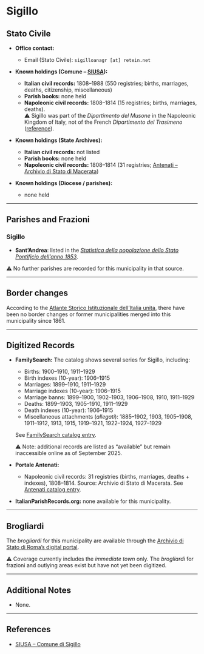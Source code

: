 # Sigillo

## Stato Civile

* **Office contact:**

  * Email (Stato Civile): `sigilloanagr [at] retein.net`

* **Known holdings (Comune – [SIUSA](https://siusa-archivi.cultura.gov.it/cgi-bin/siusa/pagina.pl?TipoPag=comparc&Chiave=309795)):**

  * **Italian civil records:** 1808–1988 (550 registries; births, marriages, deaths, citizenship, miscellaneous)
  * **Parish books:** none held
  * **Napoleonic civil records:** 1808–1814 (15 registries; births, marriages, deaths). \
    ⚠️ Sigillo was part of the *Dipartimento del Musone* in the Napoleonic Kingdom of Italy, not of the French *Dipartimento del Trasimeno* ([reference](https://inventari-san.cultura.gov.it/inventari/866/pdf)).

* **Known holdings (State Archives):**

  * **Italian civil records:** not listed
  * **Parish books:** none held
  * **Napoleonic civil records:** 1808–1814 (31 registries; [Antenati – Archivio di Stato di Macerata](https://antenati.cultura.gov.it/search-registry/?archivio=191&descrizione=Archivio%20di%20Stato%20di%20Macerata&s_facet_query=localita_fondo_s%3A%22Sigillo%28provincia%20di%20Perugia%29%22))

* **Known holdings (Diocese / parishes):**

  * none held

---

## Parishes and Frazioni

### Sigillo

* **Sant’Andrea**: listed in the *[Statistica della popolazione dello Stato Pontificio dell’anno 1853](https://www.google.it/books/edition/Statistics_della_popolazione_dello_Stato/v6dCAQAAMAAJ)*.

⚠️ No further parishes are recorded for this municipality in that source.

---

## Border changes

According to the [Atlante Storico Istituzionale dell’Italia unita](http://dati.san.beniculturali.it/asi/local/), there have been no border changes or former municipalities merged into this municipality since 1861.

---

## Digitized Records

* **FamilySearch:** The catalog shows several series for Sigillo, including:

  * Births: 1900–1910, 1911–1929
  * Birth indexes (10-year): 1906–1915
  * Marriages: 1899–1910, 1911–1929
  * Marriage indexes (10-year): 1906–1915
  * Marriage banns: 1899–1900, 1902–1903, 1906–1908, 1910, 1911–1929
  * Deaths: 1899–1903, 1905–1910, 1911–1929
  * Death indexes (10-year): 1906–1915
  * Miscellaneous attachments (*allegati*): 1885–1902, 1903, 1905–1908, 1911–1912, 1913, 1915, 1919–1921, 1922–1924, 1927–1929

  See [FamilySearch catalog entry](https://www.familysearch.org/en/search/catalog/835882).

  ⚠️ Note: additional records are listed as “available” but remain inaccessible online as of September 2025.

* **Portale Antenati:**

  * Napoleonic civil records: 31 registries (births, marriages, deaths + indexes), 1808–1814.
    Source: Archivio di Stato di Macerata. See [Antenati catalog entry](https://antenati.cultura.gov.it/search-registry/?archivio=191&descrizione=Archivio%20di%20Stato%20di%20Macerata&s_facet_query=localita_fondo_s%3A%22Sigillo%28provincia%20di%20Perugia%29%22).

* **ItalianParishRecords.org:** none available for this municipality.

---

## Brogliardi

The *brogliardi* for this municipality are available through the [Archivio di Stato di Roma’s digital portal](https://imagoarchiviodistatoroma.cultura.gov.it/Gregoriano/s_brogliardi.php?Provincia=Perugia&Denominazione=Sigillo).

⚠️ Coverage currently includes the *immediate town* only. The *brogliardi* for frazioni and outlying areas exist but have not yet been digitized.

---

## Additional Notes

* None.

---

## References

* [SIUSA – Comune di Sigillo](https://siusa-archivi.cultura.gov.it/cgi-bin/siusa/pagina.pl?TipoPag=comparc&Chiave=309795)
